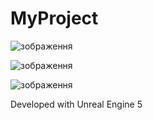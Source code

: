 # MyProject
![зображення](https://github.com/PickDough/L1_Muravynets/assets/58230892/948b0843-af24-4c77-940e-904643e824ef)


![зображення](https://github.com/PickDough/L1_Muravynets/assets/58230892/b39ff169-79b2-417a-8e97-35d69afcc945)


![зображення](https://github.com/PickDough/L1_Muravynets/assets/58230892/ad43bc13-6ffe-441b-9c05-ff9925cda3ec)


Developed with Unreal Engine 5
